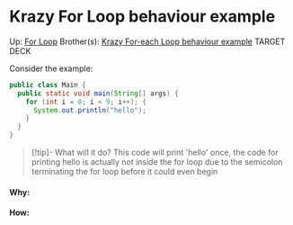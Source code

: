 # Krazy For Loop behaviour example

Up: [For Loop](for_loop)
Brother(s): [Krazy For-each Loop behaviour example](krazy_for-each_loop_behaviour_example)
TARGET DECK

Consider the example:

```java
public class Main {  
  public static void main(String[] args) {  
    for (int i = 0; i < 9; i++); {  
      System.out.println("hello");  
    }  
  }  
}
```

> [!tip]- What will it do?
> This code will print 'hello' once, the code for printing hello is actually not inside the for loop due to the semicolon terminating the for loop before it could even begin

































#### Why:
#### How:









